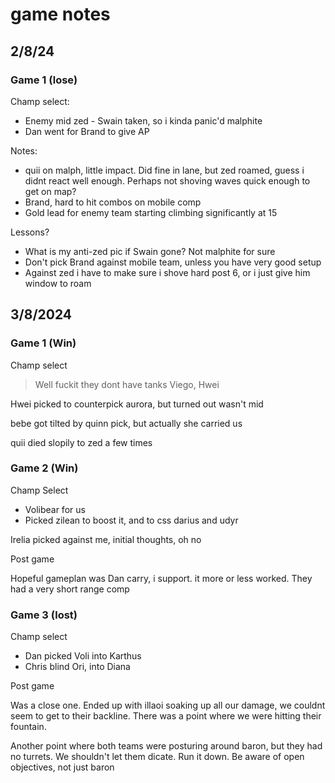 #  game notes

## 2/8/24

### Game 1 (lose)

Champ select:
- Enemy mid zed - Swain taken, so i kinda panic'd malphite
- Dan went for Brand to give AP

Notes:
- quii on malph, little impact. Did fine in lane, but zed roamed, guess i didnt react well enough. Perhaps not shoving waves quick enough to get on map?
- Brand, hard to hit combos on mobile comp
- Gold lead for enemy team starting climbing significantly at 15

Lessons?
- What is my anti-zed pic if Swain gone? Not malphite for sure
- Don't pick Brand against mobile team, unless you have very good setup
- Against zed i have to make sure i shove hard post 6, or i just give him window to roam


## 3/8/2024

### Game 1 (Win)

Champ select

> Well fuckit they dont have tanks
Viego, Hwei

Hwei picked to counterpick aurora, but turned out wasn't mid

bebe got tilted by quinn pick, but actually she carried us

quii died slopily to zed a few times

### Game 2 (Win)

Champ Select
- Volibear for us
- Picked zilean to boost it, and to css darius and udyr

Irelia picked against me, initial thoughts, oh no

Post game

Hopeful gameplan was Dan carry, i support. it more or less worked. They had a very short range comp

### Game 3 (lost)

Champ select
- Dan picked Voli into Karthus
- Chris blind Ori, into Diana

Post game

Was a close one. Ended up with illaoi soaking up all our damage, we couldnt seem to get to their backline. There was a point where we were hitting their fountain. 

Another point where both teams were posturing around baron, but they had no turrets. We shouldn't let them dicate. Run it down. Be aware of open objectives, not just baron
